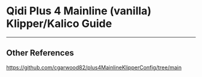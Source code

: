 # Qidi Plus 4 Mainline (vanilla) Klipper/Kalico Guide

---
## Other References
https://github.com/cgarwood82/plus4MainlineKlipperConfig/tree/main

